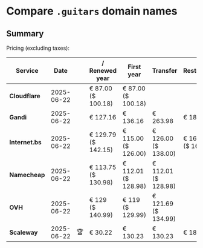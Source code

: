 # Compare `.guitars` domain names

## Summary

Pricing (excluding taxes):

| Service | Date |  | / Renewed year | First year | Transfer | Restoration |
|--|--|--|--|--|--|--|
| **Cloudflare** | 2025-06-22 |  | € 87.00<br>($ 100.18) | € 87.00<br>($ 100.18) |  |  |
| **Gandi** | 2025-06-22 |  | € 127.16 | € 136.16 | € 263.98 | € 188.58 |
| **Internet.bs** | 2025-06-22 |  | € 129.79<br>($ 142.15) | € 115.00<br>($ 126.00) | € 126.00<br>($ 138.00) | € 166.29<br>($ 164.45) |
| **Namecheap** | 2025-06-22 |  | € 113.75<br>($ 130.98) | € 112.01<br>($ 128.98) | € 112.01<br>($ 128.98) |  |
| **OVH** | 2025-06-22 |  | € 129<br>($ 140.99) | € 119<br>($ 129.99) | € 121.69<br>($ 134.99) |  |
| **Scaleway** | 2025-06-22 | 🏆 | € 30.22 | € 130.23 | € 130.23 | € 188.76 |
